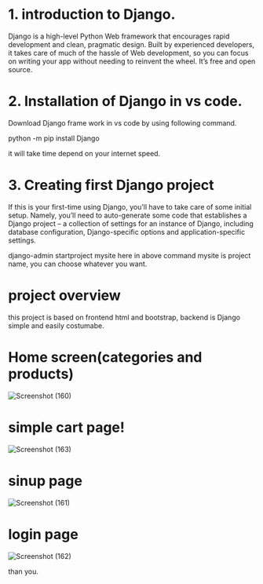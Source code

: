 
# 1.	introduction to Django.
Django is a high-level Python Web framework that encourages rapid development and clean, pragmatic design. Built by experienced developers, it takes care of much of the hassle of Web development, so you can focus on writing your app without needing to reinvent the wheel. It’s free and open source.

# 2.	Installation of Django in vs code.
Download Django frame work in vs code by using following command.

  python -m pip install Django

it will take time depend on your internet speed.

# 3.	Creating first Django project

If this is your first-time using Django, you’ll have to take care of some initial setup. Namely, you’ll need to auto-generate some code that establishes a Django project – a collection of settings for an instance of Django, including database configuration, Django-specific options and application-specific settings.

django-admin startproject mysite
here in above command mysite is project name, you can choose whatever you want.

# project overview
  this project is based on frontend html and bootstrap, backend is Django
  simple and easily costumabe.
  # Home screen(categories and products)
  ![Screenshot (160)](https://user-images.githubusercontent.com/79640658/127441466-c6b72f53-9db2-47f2-b16b-22384ce65478.png)

  # simple cart page!
  ![Screenshot (163)](https://user-images.githubusercontent.com/79640658/127441485-def45718-a90b-467d-92ab-6e167243131d.png)

# sinup page
![Screenshot (161)](https://user-images.githubusercontent.com/79640658/127441514-587551cb-b9de-41eb-8a6a-821f3dadfc40.png)

# login page
![Screenshot (162)](https://user-images.githubusercontent.com/79640658/127441528-feabfa6a-e896-484b-ac33-637986948129.png)

than you.
